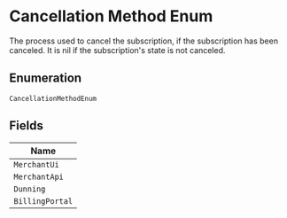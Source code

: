 
# Cancellation Method Enum

The process used to cancel the subscription, if the subscription has been canceled. It is nil if the subscription's state is not canceled.

## Enumeration

`CancellationMethodEnum`

## Fields

| Name |
|  --- |
| `MerchantUi` |
| `MerchantApi` |
| `Dunning` |
| `BillingPortal` |

